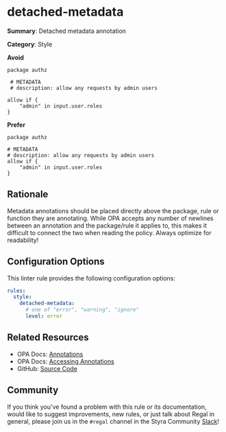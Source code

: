 # detached-metadata

**Summary**: Detached metadata annotation

**Category**: Style

**Avoid**
```rego
package authz

 # METADATA
 # description: allow any requests by admin users

allow if {
    "admin" in input.user.roles
}
```

**Prefer**
```rego
package authz

# METADATA
# description: allow any requests by admin users
allow if {
    "admin" in input.user.roles
}
```

## Rationale

Metadata annotations should be placed directly above the package, rule or function they are annotating. While OPA
accepts any number of newlines between an annotation and the package/rule it applies to, this makes it difficult to
connect the two when reading the policy. Always optimize for readability!

## Configuration Options

This linter rule provides the following configuration options:

```yaml
rules:
  style:
    detached-metadata:
      # one of "error", "warning", "ignore"
      level: error
```

## Related Resources

- OPA Docs: [Annotations](https://www.openpolicyagent.org/docs/policy-language/#annotations)
- OPA Docs: [Accessing Annotations](https://www.openpolicyagent.org/docs/policy-language/#accessing-annotations)
- GitHub: [Source Code](https://github.com/open-policy-agent/regal/blob/main/bundle/regal/rules/style/detached-metadata/detached_metadata.rego)

## Community

If you think you've found a problem with this rule or its documentation, would like to suggest improvements, new rules,
or just talk about Regal in general, please join us in the `#regal` channel in the Styra Community
[Slack](https://inviter.co/styra)!
